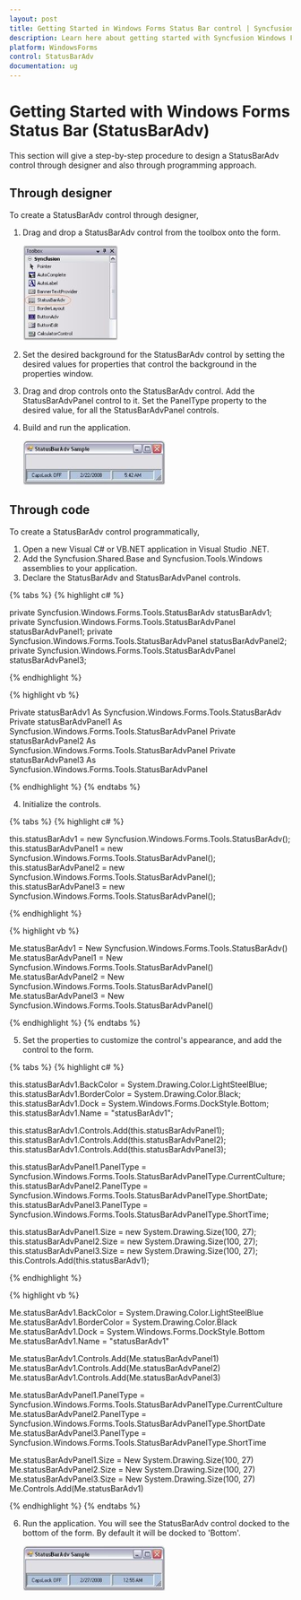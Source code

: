 ```yaml
---
layout: post
title: Getting Started in Windows Forms Status Bar control | Syncfusion
description: Learn here about getting started with Syncfusion Windows Forms Status Bar (StatusBarAdv) control and more details.
platform: WindowsForms
control: StatusBarAdv
documentation: ug
---
```


# Getting Started with Windows Forms Status Bar (StatusBarAdv)

This section will give a step-by-step procedure to design a StatusBarAdv control through designer and also through programming approach.

## Through designer

To create a StatusBarAdv control through designer,

1. Drag and drop a StatusBarAdv control from the toolbox onto the form.

   ![Create Status Bar Through designer](Overview_images/Overview_img60.jpeg) 

2. Set the desired background for the StatusBarAdv control by setting the desired values for properties that control the background in the properties window.
3. Drag and drop controls onto the StatusBarAdv control. Add the StatusBarAdvPanel control to it. Set the PanelType property to the desired value, for all the StatusBarAdvPanel controls.
4. Build and run the application.

   ![Run the Application](Overview_images/Overview_img61.jpeg) 
   
   
## Through code

To create a StatusBarAdv control programmatically,

1. Open a new Visual C# or VB.NET application in Visual Studio .NET.
2. Add the Syncfusion.Shared.Base and Syncfusion.Tools.Windows assemblies to your application.
3. Declare the StatusBarAdv and StatusBarAdvPanel controls.

{% tabs %}
{% highlight c# %}

private Syncfusion.Windows.Forms.Tools.StatusBarAdv statusBarAdv1;
private Syncfusion.Windows.Forms.Tools.StatusBarAdvPanel statusBarAdvPanel1;
private Syncfusion.Windows.Forms.Tools.StatusBarAdvPanel statusBarAdvPanel2;
private Syncfusion.Windows.Forms.Tools.StatusBarAdvPanel statusBarAdvPanel3;

{% endhighlight %}

{% highlight vb %}

Private statusBarAdv1 As Syncfusion.Windows.Forms.Tools.StatusBarAdv
Private statusBarAdvPanel1 As Syncfusion.Windows.Forms.Tools.StatusBarAdvPanel
Private statusBarAdvPanel2 As Syncfusion.Windows.Forms.Tools.StatusBarAdvPanel
Private statusBarAdvPanel3 As Syncfusion.Windows.Forms.Tools.StatusBarAdvPanel

{% endhighlight %}
{% endtabs %}

4. Initialize the controls.

{% tabs %}
{% highlight c# %}

this.statusBarAdv1 = new Syncfusion.Windows.Forms.Tools.StatusBarAdv();
this.statusBarAdvPanel1 = new Syncfusion.Windows.Forms.Tools.StatusBarAdvPanel();
this.statusBarAdvPanel2 = new Syncfusion.Windows.Forms.Tools.StatusBarAdvPanel();
this.statusBarAdvPanel3 = new Syncfusion.Windows.Forms.Tools.StatusBarAdvPanel();

{% endhighlight %}

{% highlight vb %}

Me.statusBarAdv1 = New Syncfusion.Windows.Forms.Tools.StatusBarAdv() 
Me.statusBarAdvPanel1 = New Syncfusion.Windows.Forms.Tools.StatusBarAdvPanel() 
Me.statusBarAdvPanel2 = New Syncfusion.Windows.Forms.Tools.StatusBarAdvPanel() 
Me.statusBarAdvPanel3 = New Syncfusion.Windows.Forms.Tools.StatusBarAdvPanel() 

{% endhighlight %}
{% endtabs %}

5. Set the properties to customize the control's appearance, and add the control to the form.

{% tabs %}
{% highlight c# %}

this.statusBarAdv1.BackColor = System.Drawing.Color.LightSteelBlue;
this.statusBarAdv1.BorderColor = System.Drawing.Color.Black;
this.statusBarAdv1.Dock = System.Windows.Forms.DockStyle.Bottom;
this.statusBarAdv1.Name = "statusBarAdv1";

this.statusBarAdv1.Controls.Add(this.statusBarAdvPanel1);
this.statusBarAdv1.Controls.Add(this.statusBarAdvPanel2);
this.statusBarAdv1.Controls.Add(this.statusBarAdvPanel3);

this.statusBarAdvPanel1.PanelType = Syncfusion.Windows.Forms.Tools.StatusBarAdvPanelType.CurrentCulture;
this.statusBarAdvPanel2.PanelType = Syncfusion.Windows.Forms.Tools.StatusBarAdvPanelType.ShortDate;
this.statusBarAdvPanel3.PanelType = Syncfusion.Windows.Forms.Tools.StatusBarAdvPanelType.ShortTime;

this.statusBarAdvPanel1.Size = new System.Drawing.Size(100, 27);
this.statusBarAdvPanel2.Size = new System.Drawing.Size(100, 27);
this.statusBarAdvPanel3.Size = new System.Drawing.Size(100, 27);
this.Controls.Add(this.statusBarAdv1);

{% endhighlight %}

{% highlight vb %}
   
Me.statusBarAdv1.BackColor = System.Drawing.Color.LightSteelBlue
Me.statusBarAdv1.BorderColor = System.Drawing.Color.Black
Me.statusBarAdv1.Dock = System.Windows.Forms.DockStyle.Bottom
Me.statusBarAdv1.Name = "statusBarAdv1"

Me.statusBarAdv1.Controls.Add(Me.statusBarAdvPanel1)
Me.statusBarAdv1.Controls.Add(Me.statusBarAdvPanel2)
Me.statusBarAdv1.Controls.Add(Me.statusBarAdvPanel3)

Me.statusBarAdvPanel1.PanelType = Syncfusion.Windows.Forms.Tools.StatusBarAdvPanelType.CurrentCulture
Me.statusBarAdvPanel2.PanelType = Syncfusion.Windows.Forms.Tools.StatusBarAdvPanelType.ShortDate
Me.statusBarAdvPanel3.PanelType = Syncfusion.Windows.Forms.Tools.StatusBarAdvPanelType.ShortTime

Me.statusBarAdvPanel1.Size = New System.Drawing.Size(100, 27)
Me.statusBarAdvPanel2.Size = New System.Drawing.Size(100, 27)
Me.statusBarAdvPanel3.Size = New System.Drawing.Size(100, 27)
Me.Controls.Add(Me.statusBarAdv1)

{% endhighlight %}
{% endtabs %}
   
6. Run the application. You will see the StatusBarAdv control docked to the bottom of the form. By default it will be docked to 'Bottom'.

   ![Create Status Bar Through Code](Overview_images/Overview_img62.jpeg) 